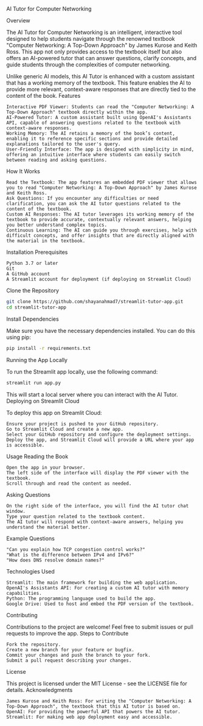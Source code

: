 AI Tutor for Computer Networking

<!-- Optional: Add a logo if you have one -->
Overview

The AI Tutor for Computer Networking is an intelligent, interactive tool designed to help students navigate through the renowned textbook "Computer Networking: A Top-Down Approach" by James Kurose and Keith Ross. This app not only provides access to the textbook itself but also offers an AI-powered tutor that can answer questions, clarify concepts, and guide students through the complexities of computer networking.

Unlike generic AI models, this AI Tutor is enhanced with a custom assistant that has a working memory of the textbook. This feature enables the AI to provide more relevant, context-aware responses that are directly tied to the content of the book.
Features

    Interactive PDF Viewer: Students can read the "Computer Networking: A Top-Down Approach" textbook directly within the app.
    AI-Powered Tutor: A custom assistant built using OpenAI's Assistants API, capable of answering questions related to the textbook with context-aware responses.
    Working Memory: The AI retains a memory of the book’s content, enabling it to reference specific sections and provide detailed explanations tailored to the user's query.
    User-Friendly Interface: The app is designed with simplicity in mind, offering an intuitive interface where students can easily switch between reading and asking questions.

How It Works

    Read the Textbook: The app features an embedded PDF viewer that allows you to read "Computer Networking: A Top-Down Approach" by James Kurose and Keith Ross.
    Ask Questions: If you encounter any difficulties or need clarification, you can ask the AI tutor questions related to the content of the textbook.
    Custom AI Responses: The AI tutor leverages its working memory of the textbook to provide accurate, contextually relevant answers, helping you better understand complex topics.
    Continuous Learning: The AI can guide you through exercises, help with difficult concepts, and offer insights that are directly aligned with the material in the textbook.

Installation
Prerequisites

    Python 3.7 or later
    Git
    A GitHub account
    A Streamlit account for deployment (if deploying on Streamlit Cloud)

Clone the Repository

```bash
git clone https://github.com/shayanahmad7/streamlit-tutor-app.git
cd streamlit-tutor-app
```
Install Dependencies

Make sure you have the necessary dependencies installed. You can do this using pip:

```bash
pip install -r requirements.txt
```
Running the App Locally

To run the Streamlit app locally, use the following command:

```bash
streamlit run app.py
```

This will start a local server where you can interact with the AI Tutor.
Deploying on Streamlit Cloud

To deploy this app on Streamlit Cloud:

    Ensure your project is pushed to your GitHub repository.
    Go to Streamlit Cloud and create a new app.
    Select your GitHub repository and configure the deployment settings.
    Deploy the app, and Streamlit Cloud will provide a URL where your app is accessible.

Usage
Reading the Book

    Open the app in your browser.
    The left side of the interface will display the PDF viewer with the textbook.
    Scroll through and read the content as needed.

Asking Questions

    On the right side of the interface, you will find the AI tutor chat window.
    Type your question related to the textbook content.
    The AI tutor will respond with context-aware answers, helping you understand the material better.

Example Questions

    "Can you explain how TCP congestion control works?"
    "What is the difference between IPv4 and IPv6?"
    "How does DNS resolve domain names?"

Technologies Used

    Streamlit: The main framework for building the web application.
    OpenAI's Assistants API: For creating a custom AI tutor with memory capabilities.
    Python: The programming language used to build the app.
    Google Drive: Used to host and embed the PDF version of the textbook.

Contributing

Contributions to the project are welcome! Feel free to submit issues or pull requests to improve the app.
Steps to Contribute

    Fork the repository.
    Create a new branch for your feature or bugfix.
    Commit your changes and push the branch to your fork.
    Submit a pull request describing your changes.

License

This project is licensed under the MIT License - see the LICENSE file for details.
Acknowledgments

    James Kurose and Keith Ross: For writing the "Computer Networking: A Top-Down Approach", the textbook that this AI tutor is based on.
    OpenAI: For providing the powerful API that powers the AI tutor.
    Streamlit: For making web app deployment easy and accessible.

